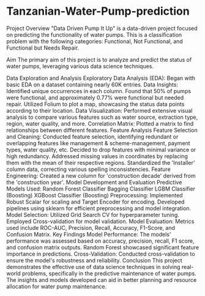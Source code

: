 # Tanzanian-Water-Pump-prediction
Project Overview
"Data Driven Pump It Up" is a data-driven project focused on predicting the functionality of water pumps. This is a classification problem with the following categories: Functional, Not Functional, and Functional but Needs Repair.

Aim
The primary aim of this project is to analyze and predict the status of water pumps, leveraging various data science techniques.

Data Exploration and Analysis
Exploratory Data Analysis (EDA): Began with basic EDA on a dataset containing nearly 60K entries.
Data Insights:
Identified unique occurrences in each column.
Found that 50% of pumps were functional, and approximately 0.77% were functional but needed repair.
Utilized Folium to plot a map, showcasing the status data points according to their location.
Data Visualization:
Performed extensive visual analysis to compare various features such as water source, extraction type, region, water quality, and more.
Correlation Matrix:
Plotted a matrix to find relationships between different features.
Feature Analysis
Feature Selection and Cleaning:
Conducted feature selection, identifying redundant or overlapping features like management & scheme-management, payment types, water quality, etc.
Decided to drop features with minimal variance or high redundancy.
Addressed missing values in coordinates by replacing them with the mean of their respective regions.
Standardized the 'Installer' column data, correcting various spelling inconsistencies.
Feature Engineering:
Created a new column for 'construction decade' derived from the 'construction year'.
Model Development and Evaluation
Predictive Models Used:
Random Forest Classifier
Bagging Classifier
LGBM Classifier (Boosting)
XGBoost Classifier (Boosting)
Preprocessing:
Implemented Robust Scalar for scaling and Target Encoder for encoding.
Developed pipelines using sklearn for efficient preprocessing and model integration.
Model Selection:
Utilized Grid Search CV for hyperparameter tuning.
Employed Cross-validation for model validation.
Model Evaluation:
Metrics used include ROC-AUC, Precision, Recall, Accuracy, F1-Score, and Confusion Matrix.
Key Findings
Model Performance:
The models' performance was assessed based on accuracy, precision, recall, F1 score, and confusion matrix outputs.
Random Forest showcased significant feature importance in predictions.
Cross-Validation:
Conducted cross-validation to ensure the model's robustness and reliability.
Conclusion
This project demonstrates the effective use of data science techniques in solving real-world problems, specifically in the predictive maintenance of water pumps. The insights and models developed can aid in better planning and resource allocation for water pump maintenance.
